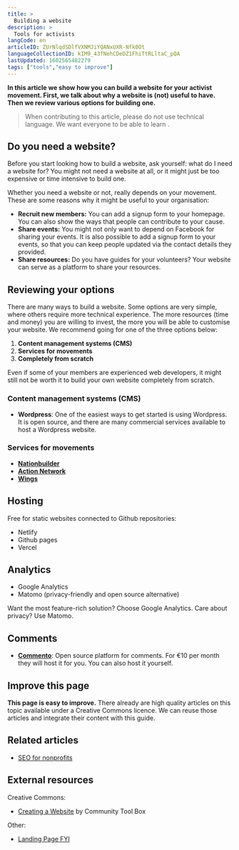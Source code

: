 ```yaml
---
title: >
  Building a website
description: >
  Tools for activists
langCode: en
articleID: ZUrNlqdSDlfVXNMJiYQANxUXR-Nfk0Ot
languageCollectionID: kIM9_43fNehCDeDZ1FhiTtRLltaC_pQA
lastUpdated: 1602565482279
tags: ["tools","easy to improve"]
---
```


**In this article we show how you can build a website for your activist movement. First, we talk about why a website is (not) useful to have. Then we review various options for building one.**

> When contributing to this article, please do not use technical language. We want everyone to be able to learn .

## Do you need a website?

Before you start looking how to build a website, ask yourself: what do I need a website for? You might not need a website at all, or it might just be too expensive or time intensive to build one.

Whether you need a website or not, really depends on your movement. These are some reasons why it might be useful to your organisation:

-   **Recruit new members:** You can add a signup form to your homepage. You can also show the ways that people can contribute to your cause.
-   **Share events:** You might not only want to depend on Facebook for sharing your events. It is also possible to add a signup form to your events, so that you can keep people updated via the contact details they provided.
-   **Share resources:** Do you have guides for your volunteers? Your website can serve as a platform to share your resources.

## Reviewing your options

There are many ways to build a website. Some options are very simple, where others require more technical experience. The more resources (time and money) you are willing to invest, the more you will be able to customise your website. We recommend going for one of the three options below:

1.  **Content management systems (CMS)**
2.  **Services for movements**
3.  **Completely from scratch**

Even if some of your members are experienced web developers, it might still not be worth it to build your own website completely from scratch.

### Content management systems (CMS)

-   **Wordpress**: One of the easiest ways to get started is using Wordpress. It is open source, and there are many commercial services available to host a Wordpress website.

### **Services for movements**

-   [**Nationbuilder**](https://nationbuilder.com)
-   [**Action Network**](https://actionnetwork.org)
-   [**Wings**](https://wings.dev)

## Hosting

Free for static websites connected to Github repositories:

-   Netlify
-   Github pages
-   Vercel

## Analytics

-   Google Analytics
-   Matomo (privacy-friendly and open source alternative)

Want the most feature-rich solution? Choose Google Analytics. Care about privacy? Use Matomo.

## Comments

-   [**Commento**](https://commento.io): Open source platform for comments. For €10 per month they will host it for you. You can also host it yourself.

## Improve this page

**This page is easy to improve.** There already are high quality articles on this topic available under a Creative Commons licence. We can reuse those articles and integrate their content with this guide.

## Related articles

-   [SEO for nonprofits](/tools/seo)

## External resources

Creative Commons:

-   [Creating a Website](https://ctb.ku.edu/en/table-of-contents/participation/promoting-interest/website/main) by Community Tool Box

Other:

-   [Landing Page FYI](https://landingpage.fyi)